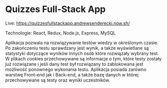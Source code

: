 # Quizzes Full-Stack App

Live: https://quizzesfullstackapp.andrewsenderecki.now.sh/

Technologie: React, Redux, Node.js, Express, MySQL

Aplikacja pozwala na rozwiązywanie testów wiedzy w określonym czasie. Po zakończeniu testu sprawdzany jest wynik, a także wyświetlane są statystyki dotyczące wyników innych osób które rozwiązały wybrany test. W plikach cookies przechowywane są informacje o tym, które testy zostały już rozwiązane i jeśli dany test był rozwiązany to zablokowana jest możliwość ponownego wykonania testu. Aplikacja posiada zarówno warstwę Front-end jak i Back-end,
a także bazę danych w której przechowywane są testy oraz wyniki uczestników.
